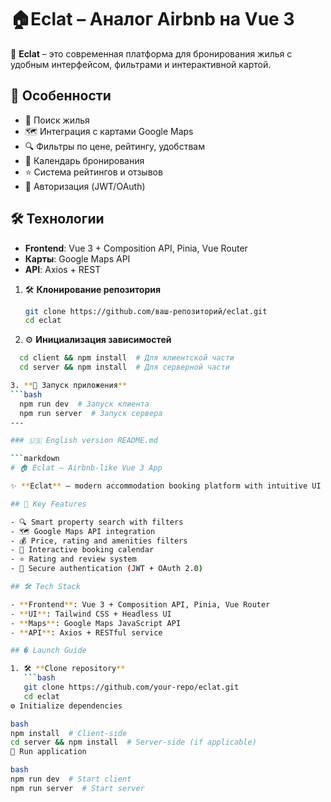 # 🏠Eclat – Аналог Airbnb на Vue 3  

🚀 **Eclat** – это современная платформа для бронирования жилья с удобным интерфейсом, фильтрами и интерактивной картой.  

## 🌟 Особенности  

- 🏡 Поиск жилья 
- 🗺️ Интеграция с картами Google Maps 
- 🔍 Фильтры по цене, рейтингу, удобствам  
- 📅 Календарь бронирования  
- ⭐ Система рейтингов и отзывов  
- 🔐 Авторизация (JWT/OAuth)  

## 🛠 Технологии  

- **Frontend**: Vue 3 + Composition API, Pinia, Vue Router  
- **Карты**: Google Maps API  
- **API**: Axios + REST 

1. 🛠 **Клонирование репозитория**  
   ```bash
   git clone https://github.com/ваш-репозиторий/eclat.git
   cd eclat
2. ⚙️ **Инициализация зависимостей**
```bash
  cd client && npm install  # Для клиентской части
  cd server && npm install  # Для серверной части

3. **🏃 Запуск приложения**
```bash
  npm run dev  # Запуск клиента
  npm run server  # Запуск сервера
---

### 🇺🇸 English version README.md

```markdown
# 🏠 Eclat – Airbnb-like Vue 3 App  

✨ **Eclat** – modern accommodation booking platform with intuitive UI and powerful search capabilities.

## 🌟 Key Features  

- 🔍 Smart property search with filters  
- 🗺️ Google Maps API integration  
- 💰 Price, rating and amenities filters  
- 📅 Interactive booking calendar  
- ⭐ Rating and review system  
- 🔐 Secure authentication (JWT + OAuth 2.0)  

## 🛠 Tech Stack  

- **Frontend**: Vue 3 + Composition API, Pinia, Vue Router  
- **UI**: Tailwind CSS + Headless UI  
- **Maps**: Google Maps JavaScript API  
- **API**: Axios + RESTful service  

## � Launch Guide  

1. 🛠 **Clone repository**  
   ```bash
   git clone https://github.com/your-repo/eclat.git
   cd eclat
⚙️ Initialize dependencies

bash
npm install  # Client-side
cd server && npm install  # Server-side (if applicable)
🏃 Run application

bash
npm run dev  # Start client
npm run server  # Start server
